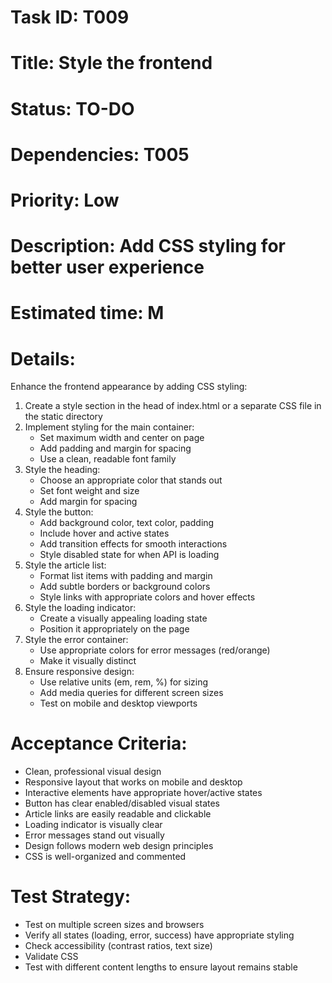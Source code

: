 # Task ID: T009
# Title: Style the frontend
# Status: TO-DO
# Dependencies: T005
# Priority: Low
# Description: Add CSS styling for better user experience
# Estimated time: M

# Details:
Enhance the frontend appearance by adding CSS styling:
1. Create a style section in the head of index.html or a separate CSS file in the static directory
2. Implement styling for the main container:
   - Set maximum width and center on page
   - Add padding and margin for spacing
   - Use a clean, readable font family
3. Style the heading:
   - Choose an appropriate color that stands out
   - Set font weight and size
   - Add margin for spacing
4. Style the button:
   - Add background color, text color, padding
   - Include hover and active states
   - Add transition effects for smooth interactions
   - Style disabled state for when API is loading
5. Style the article list:
   - Format list items with padding and margin
   - Add subtle borders or background colors
   - Style links with appropriate colors and hover effects
6. Style the loading indicator:
   - Create a visually appealing loading state
   - Position it appropriately on the page
7. Style the error container:
   - Use appropriate colors for error messages (red/orange)
   - Make it visually distinct
8. Ensure responsive design:
   - Use relative units (em, rem, %) for sizing
   - Add media queries for different screen sizes
   - Test on mobile and desktop viewports

# Acceptance Criteria:
- Clean, professional visual design
- Responsive layout that works on mobile and desktop
- Interactive elements have appropriate hover/active states
- Button has clear enabled/disabled visual states
- Article links are easily readable and clickable
- Loading indicator is visually clear
- Error messages stand out visually
- Design follows modern web design principles
- CSS is well-organized and commented

# Test Strategy:
- Test on multiple screen sizes and browsers
- Verify all states (loading, error, success) have appropriate styling
- Check accessibility (contrast ratios, text size)
- Validate CSS
- Test with different content lengths to ensure layout remains stable 